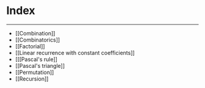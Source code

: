 # Index
---
- [[Combination]]
- [[Combinatorics]]
- [[Factorial]]
- [[Linear recurrence with constant coefficients]]
- [[[Pascal's rule]]
- [[Pascal's triangle]]
- [[Permutation]]
- [[Recursion]]
